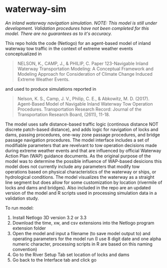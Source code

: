 # waterway-sim
*An inland waterway navigation simulation. NOTE: This model is still under development. Validation procedures have not been completed for this model. There are no guarantees as to it's accuracy.*

This repo holds the code (Netlogo) for an agent-based model of inland waterway tow traffic in the context of extreme weather events conceptualized in 

>NELSON, K., CAMP, J., & PHILIP, C. Paper 123-Navigable Inland Waterway Transportation Modeling: A Conceptual Framework and Modeling Approach for Consideration of Climate Change Induced Extreme Weather Events.

and used to produce simulations reported in  

>Nelson, K. S., Camp, J. V., Philip, C. E., & Abkowitz, M. D. (2017). Agent-Based Model of Navigable Inland Waterway Tow Operation Procedures. Transportation Research Record: Journal of the Transportation Research Board, (2611), 11-18.

The model uses safe distance-based traffic logic (continous distance NOT discrete patch-based distance), and adds logic for navigation of locks and dams, passing procedures, one-way zone passage procedures, and bridge passage navigation procedures. The model interface includes a set of modifiable parameters that are revelvant to tow operation decisions made during extreme weather events and that are influenced by official Waterway Action Plan (WAP) guidance documents. As the original purpose of the model was to determine the possible influence of WAP-based desicions this model does not currently include any parameters that modify tow operations based on physical characteristics of the waterway or ships, or hydrological conditions. The model visualizes the waterway as a straight line segment but does allow for some customization by location (rivermile of locks and dams and bridges). 
Also included in the repo are an updated version of the model and R scripts used in processing simulation data in a validation study.

To run model:
1. Install Netlogo 3D version 3.2 or 3.3
2. Download the time, xw, and csv extensions into the Netlogo program extension folder
3. Open the model and input a filename (to save model output to) and operating parameters for the model run (I use 8 digit date and one alpha numeric character, processing scripts in R are based on this naming convention)
4. Go to the River Setup Tab set location of locks and dams
5. Go back to the Interface tab and click go




